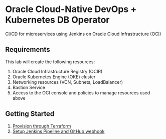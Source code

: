 # Oracle Cloud-Native DevOps + Kubernetes DB Operator
CI/CD for microservices using Jenkins on Oracle Cloud Infrastructure (OCI)

## Requirements
This lab will create the following resources:
1. Oracle Cloud Infrastructure Registry (OCIR)
2. Oracle Kubernetes Engine (OKE) cluster
3. Networking resources (VCN, Subnets, LoadBalancer)
4. Bastion Service
5. Access to the OCI console and policies to manage resources used above

## Getting Started

1. [Provision through Terraform](documentation/1.terraform.md)
2. [Setup Jenkins Pipeline and GitHub webhook](documentation/4.pipeline.md)
